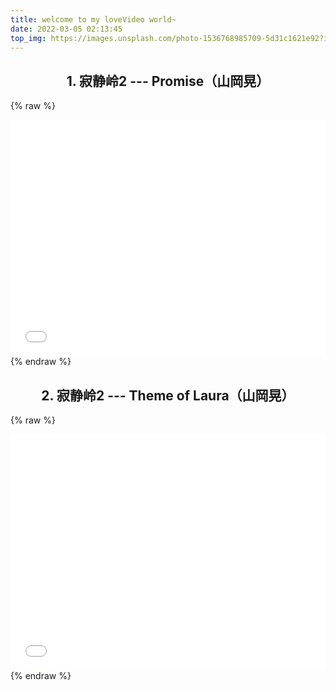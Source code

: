 ```yaml
---
title: welcome to my loveVideo world~
date: 2022-03-05 02:13:45
top_img: https://images.unsplash.com/photo-1536768985709-5d31c1621e92?ixlib=rb-1.2.1&ixid=MnwxMjA3fDB8MHxwaG90by1wYWdlfHx8fGVufDB8fHx8&auto=format&fit=crop&w=2370&q=80
---
```

## <center> 1. 寂静岭2 --- Promise（山岡晃）</center>
{% raw %}
<div style="position: relative; width: 100%; height: 0; padding-bottom: 75%;">
  <iframe src="//player.bilibili.com/player.html?aid=336918&bvid=BV1tx411F7bx&cid=525186&page=1" scrolling="no" border="0" frameborder="no" framespacing="0" allowfullscreen="true" style="position: absolute; width: 100%; height: 100%; Left: 0; top: 0;" >
  </iframe>
</div>
{% endraw %}

## <center> 2. 寂静岭2 --- Theme of Laura（山岡晃）</center>
{% raw %}
<div style="position: relative; width: 100%; height: 0; padding-bottom: 75%;">
  <iframe src="//player.bilibili.com/player.html?aid=799163960&bvid=BV1iy4y1Y7HB&cid=295818221&page=1" scrolling="no" border="0" frameborder="no" framespacing="0" allowfullscreen="true" style="position: absolute; width: 100%; height: 100%; Left: 0; top: 0;" >
  </iframe>
</div>
{% endraw %}


